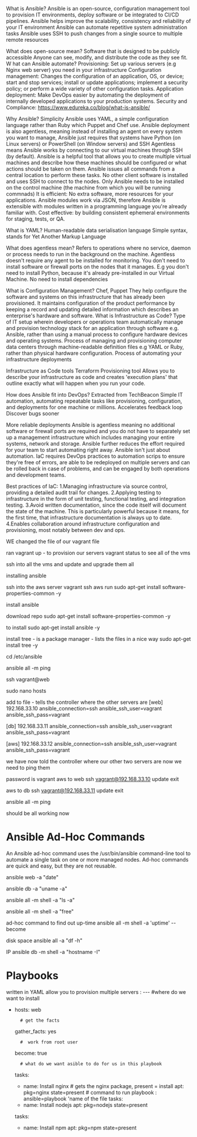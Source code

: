 What is Ansible?
Ansible is an open-source, configuration management tool to provision IT environments, deploy software or be integrated to CI/CD pipelines.
Ansible helps improve the scalability, consistency and reliability of your IT environment
Ansible can automate repetitive system administration tasks
Ansible uses SSH to push changes from a single source to multiple remote resources

What does open-source mean?
Software that is designed to be publicly accessible
Anyone can see, modify, and distribute the code as they see fit.
W
hat can Ansible automate?
Provisioning: Set up various servers (e.g Nginx web server) you need in your infrastructure
Configuration management: Changes the configuration of an application, OS, or device; start and stop services; install or update applications; implement a security policy; or perform a wide variety of other configuration tasks.
Application deployment: Make DevOps easier by automating the deployment of internally developed applications to your production systems.
Security and Compliance:
https://www.edureka.co/blog/what-is-ansible/

Why Ansible?
Simplicity
Ansible uses YAML, a simple configuration language rather than Ruby which Puppet and Chef use.
Ansible deployment is also agentless, meaning instead of installing an agent on every system you want to manage, Ansible just requires that systems have Python (on Linux servers) or PowerShell (on Window servers) and SSH
Agentless means Ansible works by connecting to our virtual machines through SSH (by default).
Ansible is a helpful tool that allows you to create multiple virtual machines and describe how these machines should be configured or what actions should be taken on them.
Ansible issues all commands from a central location to perform these tasks.
No other client software is installed and uses SSH to connect to the nodes.
Only Ansible needs to be installed on the control machine (the machine from which you will be running commnads)
It is efficient: No extra software, more resources for your applications. Ansible modules work via JSON, therefore Ansible is extensible with modules written in a programming language you're already familiar with.
Cost effective: by building consistent ephemeral environments for staging, tests, or QA.

What is YAML?
Human-readable data serialisation language
Simple syntax, stands for Yet Another Markup Language

What does agentless mean?
Refers to operations where no service, daemon or process needs to run in the background on the machine.
Agentless doesn't require any agent to be installed for monitoring.
You don't need to install software or firewall ports on the nodes that it manages.
E.g you don't need to install Python, because it's already pre-installed in our Virtual Machine.
No need to install dependencies

What is Configuration Management?
Chef, Puppet
They help configure the software and systems on this infrastructure that has already been provisioned.
It maintains configuration of the product performance by keeping a record and updating detailed information which describes an enterprise's hardware and software.
What is Infrastructure as Code?
Type of IT setup wherein developers or operations team automatically manage and provision technology stack for an application through software e.g. Ansible, rather than using a manual process to configure hardware devices and operating systems.
Process of managing and provisioning computer data centers through machine-readable definition files e.g YAML or Ruby, rather than physical hardware configuration.
Process of automating your infrastructure deployments

Infrastructure as Code tools
Terraform
Provisioning tool
Allows you to describe your infrastructure as code and creates 'execution plans' that outline exactly what will happen when you run your code.

How does Ansible fit into DevOps?
Extracted from TechBeacon
Simple IT automation, automating repeatable tasks like provisioning, configuration, and deployments for one machine or millions.
Accelerates feedback loop
Discover bugs sooner

More reliable deployments
Ansible is agentless meaning no additional software or firewall ports are required and you do not have to separately set up a management infrastructure which includes managing your entire systems, network and storage.
Ansible further reduces the effort required for your team to start automating right away.
Ansible isn't just about automation. IaC requires DevOps practices to automation scrips to ensure they're free of errors, are able to be redeployed on multiple servers and can be rolled back in case of problems, and can be engaged by both operations and development teams.

Best practices of IaC:
1.Managing infrastructure via source control, providing a detailed audit trail for changes. 2.Applying testing to infrastructure in the form of unit testing, functional testing, and integration testing. 3.Avoid written documentation, since the code itself will document the state of the machine. This is particularly powerful because it means, for the first time, that infrastructure documentation is always up to date. 4.Enables collaboration around infrastructure configuration and provisioning, most notably between dev and ops.


WE changed the file of our vagrant file 

ran vagrant up - to provision our servers
vagrant status to see all of the vms 

ssh into all the vms and update and upgrade them all 

installing ansible 
   
ssh into the aws server
    vagrant ssh aws
    run sudo apt-get install software-properties-common -y

install ansible

download repo
    sudo apt-get install software-properties-common -y

to install
     sudo apt-get install ansible -y

install tree - is a package manager - lists the files in a nice way 
    sudo apt-get install tree -y

cd /etc/ansible

ansible all -m ping

ssh vagrant@web

sudo nano hosts

add to file - tells the controller where the other servers are 
[web]
192.168.33.10 ansible_connection=ssh ansible_ssh_user=vagrant ansible_ssh_pass=vagrant

[db]
192.168.33.11 ansible_connection=ssh ansible_ssh_user=vagrant ansible_ssh_pass=vagrant

[aws]
192.168.33.12 ansible_connection=ssh ansible_ssh_user=vagrant ansible_ssh_pass=vagrant
    

we have now told the controller where our other two servers are 
now we need to ping them

password is vagrant 
aws to web
ssh vagrant@192.168.33.10
update
exit

aws to db
ssh vagrant@192.168.33.11
update
exit

ansible all -m ping

should be all working now 

# Ansible Ad-Hoc Commands

An Ansible ad-hoc command uses the /usr/bin/ansible command-line tool to automate a single task on one or more managed nodes. 
Ad-hoc commands are quick and easy, but they are not reusable. 

ansible web -a "date"

ansible db -a "uname -a"

ansible all -m shell -a "ls -a"

ansible all -m shell -a "free"

ad-hoc command to find out up-time
    ansible all -m shell -a 'uptime' --become
    
disk space
    ansible all -a "df -h"
    
IP
    ansible db -m shell -a "hostname -I"
    
# Playbooks

written in YAML
allow you to provision multiple servers :
    ---
        #where do we want to install

- hosts: web

        # get the facts
  gather_facts: yes

        #  work from root user
  become: true

        # what do we want asible to do for us in this playbook

  tasks:
  - name: Install nginx
        # gets the nginx package, present = install
    apt: pkg=nginx state=present
        # command to run playbook : ansible=playbook 'name of the file
  tasks:
  - name: Install nodejs
    apt: pkg=nodejs state=present

  tasks:
  - name: Install npm
    apt: pkg=npm state=present

